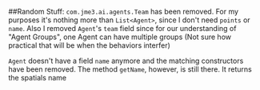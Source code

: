 
##Random Stuff:
`com.jme3.ai.agents.Team` has been removed. For my purposes it's nothing more than `List<Agent>`, since I don't need `points` or `name`.
Also I removed `Agent`'s `team` field since for our understanding of "Agent Groups", one Agent can have multiple groups (Not sure how practical that will be when the behaviors interfer)  

`Agent` doesn't have a field `name` anymore and the matching constructors have been removed. The method `getName`, however, is still there. It returns the spatials name